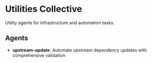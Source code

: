 # Utilities Collective

Utility agents for infrastructure and automation tasks.

## Agents

- **upstream-update**: Automate upstream dependency updates with comprehensive validation
